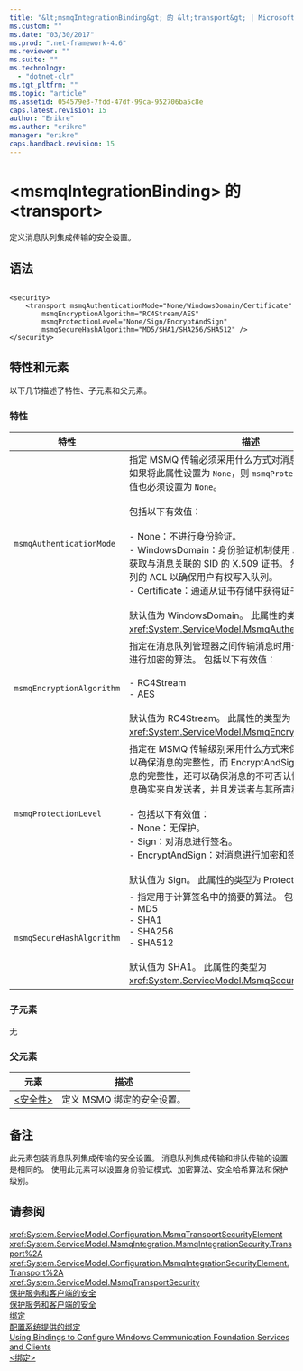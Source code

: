 ```yaml
---
title: "&lt;msmqIntegrationBinding&gt; 的 &lt;transport&gt; | Microsoft Docs"
ms.custom: ""
ms.date: "03/30/2017"
ms.prod: ".net-framework-4.6"
ms.reviewer: ""
ms.suite: ""
ms.technology: 
  - "dotnet-clr"
ms.tgt_pltfrm: ""
ms.topic: "article"
ms.assetid: 054579e3-7fdd-47df-99ca-952706ba5c8e
caps.latest.revision: 15
author: "Erikre"
ms.author: "erikre"
manager: "erikre"
caps.handback.revision: 15
---
```

# &lt;msmqIntegrationBinding&gt; 的 &lt;transport&gt;
定义消息队列集成传输的安全设置。  
  
## 语法  
  
```  
  
<security>  
    <transport msmqAuthenticationMode="None/WindowsDomain/Certificate"  
        msmqEncryptionAlgorithm="RC4Stream/AES"  
        msmqProtectionLevel="None/Sign/EncryptAndSign"  
        msmqSecureHashAlgorithm="MD5/SHA1/SHA256/SHA512" />  
</security>  
```  
  
## 特性和元素  
 以下几节描述了特性、子元素和父元素。  
  
### 特性  
  
|特性|描述|  
|--------|--------|  
|`msmqAuthenticationMode`|指定 MSMQ 传输必须采用什么方式对消息进行身份验证。  如果将此属性设置为 `None`，则 `msmqProtectionLevel` 属性的值也必须设置为 `None`。<br /><br /> 包括以下有效值：<br /><br /> -   None：不进行身份验证。<br />-   WindowsDomain：身份验证机制使用 Active Directory 获取与消息关联的 SID 的 X.509 证书。  然后使用它来检查队列的 ACL 以确保用户有权写入队列。<br />-   Certificate：通道从证书存储中获得证书。<br /><br /> 默认值为 WindowsDomain。  此属性的类型为 <xref:System.ServiceModel.MsmqAuthenticationMode>。|  
|`msmqEncryptionAlgorithm`|指定在消息队列管理器之间传输消息时用于在网络上对消息进行加密的算法。  包括以下有效值：<br /><br /> -   RC4Stream<br />-   AES<br /><br /> 默认值为 RC4Stream。  此属性的类型为 <xref:System.ServiceModel.MsmqEncryptionAlgorithm>。|  
|`msmqProtectionLevel`|指定在 MSMQ 传输级别采用什么方式来保护消息。  加密可以确保消息的完整性，而 EncryptAndSign 不仅可以确保消息的完整性，还可以确保消息的不可否认性，也就是说，消息确实来自发送者，并且发送者与其所声称的身份一致。<br /><br /> -   包括以下有效值：<br />-   None：无保护。<br />-   Sign：对消息进行签名。<br />-   EncryptAndSign：对消息进行加密和签名。<br /><br /> 默认值为 Sign。  此属性的类型为 ProtectionLevel。|  
|`msmqSecureHashAlgorithm`|-   指定用于计算签名中的摘要的算法。  包括以下有效值：<br />-   MD5<br />-   SHA1<br />-   SHA256<br />-   SHA512<br /><br /> 默认值为 SHA1。  此属性的类型为 <xref:System.ServiceModel.MsmqSecureHashAlgorithm>。|  
  
### 子元素  
 无  
  
### 父元素  
  
|元素|描述|  
|--------|--------|  
|[\<安全性\>](../../../../../docs/framework/configure-apps/file-schema/wcf/security-of-basichttpbinding.md)|定义 MSMQ 绑定的安全设置。|  
  
## 备注  
 此元素包装消息队列集成传输的安全设置。  消息队列集成传输和排队传输的设置是相同的。  使用此元素可以设置身份验证模式、加密算法、安全哈希算法和保护级别。  
  
## 请参阅  
 <xref:System.ServiceModel.Configuration.MsmqTransportSecurityElement>   
 <xref:System.ServiceModel.MsmqIntegration.MsmqIntegrationSecurity.Transport%2A>   
 <xref:System.ServiceModel.Configuration.MsmqIntegrationSecurityElement.Transport%2A>   
 <xref:System.ServiceModel.MsmqTransportSecurity>   
 [保护服务和客户端的安全](../../../../../docs/framework/wcf/feature-details/securing-services-and-clients.md)   
 [保护服务和客户端的安全](../../../../../docs/framework/wcf/feature-details/securing-services-and-clients.md)   
 [绑定](../../../../../docs/framework/wcf/bindings.md)   
 [配置系统提供的绑定](../../../../../docs/framework/wcf/feature-details/configuring-system-provided-bindings.md)   
 [Using Bindings to Configure Windows Communication Foundation Services and Clients](http://msdn.microsoft.com/zh-cn/bd8b277b-932f-472f-a42a-b02bb5257dfb)   
 [\<绑定\>](../../../../../docs/framework/misc/binding.md)